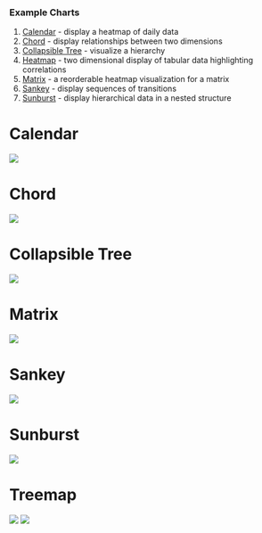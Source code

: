 ### Example Charts

 1. [Calendar](#calendar) - display a heatmap of daily data
 1. [Chord](#chord) - display relationships between two dimensions
 1. [Collapsible Tree](#collapsible-tree) - visualize a hierarchy
 1. [Heatmap](#heatmap) - two dimensional display of tabular data highlighting correlations
 1. [Matrix](#matrix) - a reorderable heatmap visualization for a matrix
 1. [Sankey](#sankey) - display sequences of transitions
 1. [Sunburst](#sankey) - display hierarchical data in a nested structure



# Calendar

[![](calendar/calendar.png)](calendar/calendar.js)

# Chord

[![](chord/chord.png)](chord/chord.js)

# Collapsible Tree

[![](collapsible_tree/collapsible-tree.png)](collapsible_tree/collapsible_tree.js)


# Matrix

[![](matrix/matrix.png)](matrix/matrix.js)

# Sankey

[![](sankey/sankey.png)](sankey/sankey.js)


# Sunburst

[![](sunburst/sunburst.png)](sunburst/sunburst.js)

# Treemap

[![](highcharts_example/treemap.gif)](highcharts_example/highcharts_treemap.js)
[![](treemap/treemap.png)](treemap/treemap.js)


